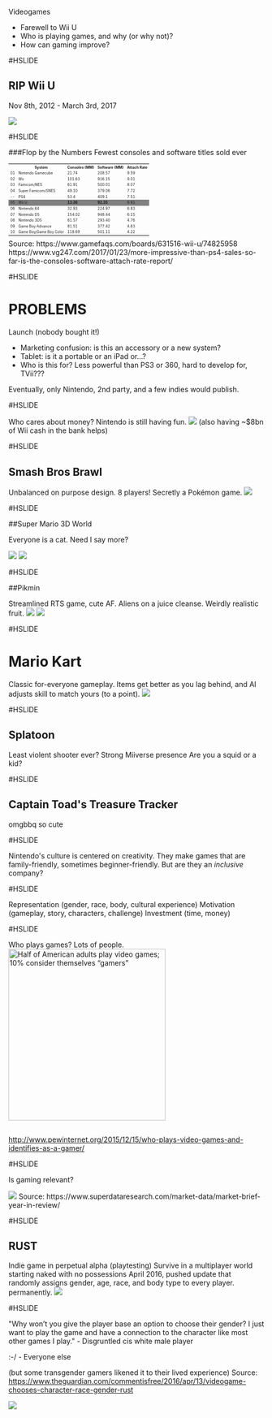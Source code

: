 Videogames

 * Farewell to Wii U
 * Who is playing games, and why (or why not)?
 * How can gaming improve?

#HSLIDE

RIP Wii U
---------
Nov 8th, 2012 - March 3rd, 2017

<!--<img src="http://www.abload.de/img/jurassickazxiu1c.gif" />-->
<img src="https://i.chzbgr.com/maxW500/7546103808/hF30B3FDB/" />

#HSLIDE

###Flop by the Numbers
Fewest consoles and software titles sold ever

<table style="font-size: .5em">
    <tr><th>&nbsp;</th><th>System</th><th>Consoles (MM)</th><th>Software (MM)</th><th>Attach Rate</th></tr>
    <tr><td>01</td><td>Nintendo Gamecube</td><td>21.74</td><td>208.57</td><td>9.59</td></tr>
    <tr><td>02</td><td>Wii</td><td>101.63</td><td>916.15</td><td>9.01</td></tr>
    <tr><td>03</td><td>Famicom/NES</td><td>61.91</td><td>500.01</td><td>8.07</td></tr>
    <tr><td>04</td><td>Super Famicom/SNES</td><td>49.10</td><td>379.06</td><td>7.72</td></tr>
    <tr><td>--</td><td>PS4</td><td>53.4</td><td>409.1</td><td>7.51</td></tr>
    <tr style="background-color: grey"><td>05</td><td>Wii U</td><td><strong>13.36</strong></td><td><strong>92.35</strong></td><td>6.91</td></tr>
    <tr><td>06</td><td>Nintendo 64</td><td>32.93</td><td>224.97</td><td>6.83</td></tr>
    <tr><td>07</td><td>Nintendo DS</td><td>154.02</td><td>948.44</td><td>6.15</td></tr>
    <tr><td>08</td><td>Nintendo 3DS</td><td>61.57</td><td>293.40</td><td>4.76</td></tr>
    <tr><td>09</td><td>Game Boy Advance</td><td>81.51</td><td>377.42</td><td>4.63</td></tr>
    <tr><td>10</td><td>Game Boy/Game Boy Color</td><td>118.69</td><td>501.11</td><td>4.22</td></tr>
</table>

<div class="source">Source: https://www.gamefaqs.com/boards/631516-wii-u/74825958
https://www.vg247.com/2017/01/23/more-impressive-than-ps4-sales-so-far-is-the-consoles-software-attach-rate-report/</div>

#HSLIDE

PROBLEMS
========
Launch (nobody bought it!)
 * Marketing confusion: is this an accessory or a new system?
 * Tablet: is it a portable or an iPad or...?
 * Who is this for? Less powerful than PS3 or 360, hard to develop for, TVii???

Eventually, only Nintendo, 2nd party, and a few indies would publish.

#HSLIDE

Who cares about money? Nintendo is still having fun.
<img src="http://i1.kym-cdn.com/photos/images/original/001/023/803/f4c.gif" />
(also having ~$8bn of Wii cash in the bank helps)

#HSLIDE

Smash Bros Brawl
----------------

Unbalanced on purpose design. 8 players! Secretly a Pokémon game.
<img src="https://i.ytimg.com/vi/evJoXzO7DCM/maxresdefault.jpg" />

#HSLIDE

##Super Mario 3D World

Everyone is a cat. Need I say more?

<img src="https://www.technobuffalo.com/wp-content/uploads/2013/11/Super-Mario-3D-World-Art-1.jpg" />
<img src="http://vignette1.wikia.nocookie.net/fantendo/images/4/48/Cat_Goomba_Artwork_-_Super_Mario_3D_World.png/revision/20131025223839" />

#HSLIDE

##Pikmin

Streamlined RTS game, cute AF. Aliens on a juice cleanse. Weirdly realistic fruit.
<img src="http://nintendotoday.com/wp-content/uploads/2012/09/pikmin-3-3.jpg?x74487" />
<img src="http://underratedretro.com/press/wp-content/uploads/2013/08/Pikmin-3.jpg" />

#HSLIDE

Mario Kart
==========

Classic for-everyone gameplay. Items get better as you lag behind, and AI adjusts skill to match yours (to a point).
<img src="https://media.giphy.com/media/PS4r30hfeNrR6/giphy.gif" />

#HSLIDE

Splatoon
--------

Least violent shooter ever?
Strong Miiverse presence
Are you a squid or a kid?

#HSLIDE

Captain Toad's Treasure Tracker
-------------------------------
omgbbq so cute

#HSLIDE

Nintendo's culture is centered on creativity. They make games that are family-friendly, sometimes beginner-friendly. But are they an _inclusive_ company?

#HSLIDE

Representation (gender, race, body, cultural experience)
Motivation (gameplay, story, characters, challenge)
Investment (time, money)

#HSLIDE

Who plays games? Lots of people.
<a href="http://www.pewinternet.org/2015/12/15/gaming-and-gamers/pi_2015-12-15_gaming-and-gamers_0-01/"><img width="309" height="338" src="http://assets.pewresearch.org/wp-content/uploads/sites/14/2015/12/PI_2015-12-15_gaming-and-gamers_0-01.png" class="attachment-large size-large" alt="Half of American adults play video games; 10% consider themselves “gamers”" /></a>

<a href="http://www.pewinternet.org/2015/12/15/gaming-and-gamers/pi_2015-12-15_gaming-and-gamers_1-01/"><img width="1" height="1" src="http://assets.pewresearch.org/wp-content/uploads/sites/14/2015/12/PI_2015-12-15_gaming-and-gamers_1-01.png" class="attachment-large size-large" alt="Men and women play video games, but men are more likely to call themselves “gamers”" /></a>

http://www.pewinternet.org/2015/12/15/who-plays-video-games-and-identifies-as-a-gamer/

#HSLIDE

Is gaming relevant?

<img src="https://d1ax1i5f2y3x71.cloudfront.net/items/0G3x3B240B3K0U150X3L/Screen%20Shot%202017-02-27%20at%208.24.52%20PM.png?X-CloudApp-Visitor-Id=2671635" />
Source: https://www.superdataresearch.com/market-data/market-brief-year-in-review/

#HSLIDE

RUST
----

Indie game in perpetual alpha (playtesting)
Survive in a multiplayer world starting naked with no possessions
April 2016, pushed update that randomly assigns gender, age, race, and body type to every player. permanently.
<img src="https://i.kinja-img.com/gawker-media/image/upload/s--0gHn5jNc--/c_scale,fl_progressive,q_80,w_800/mpsdzssxwygchkukhsm1.png" />

#HSLIDE

"Why won’t you give the player base an option to choose their gender? I just want to play the game and have a connection to the character like most other games I play." - Disgruntled cis white male player

:-/ - Everyone else

(but some transgender gamers likened it to their lived experience)
Source: https://www.theguardian.com/commentisfree/2016/apr/13/videogame-chooses-character-race-gender-rust


<img src="http://i.kinja-img.com/gawker-media/image/upload/s--xve7C6jl--/1301254001955055717.gif" />

